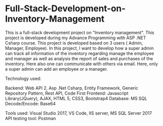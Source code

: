 # Full-Stack-Development-on-Inventory-Management
This is a full-stack development project on "Inventory management". This project is developed during my Advance Programming with ASP .NET Csharp course. This project is developed 
based on 3 users ( Admin, Manager, Employee). In this project, I want to develop how a super admin can track all information of the inventory regarding manage the employee and 
manager as well as analysis the report of sales and purchases of the inventory. Here also one can communicate with others via email. Here, only a super admin can add an employee
or a manager. 

Technology used:

Backend: Web API 2, Asp .Net Csharp, Entity Framework, Generic Repository Pattern, Rest API, Code First
Frontend: Javascript Library(JQuery), AJAX, HTML 5, CSS3, Bootstrap4
Database: MS SQL
Decode/Encode: Base64

Tools used: Visual Studio 2017, VS Code, IIS server, MS SQL Server 2017
API testing tool: Postman
